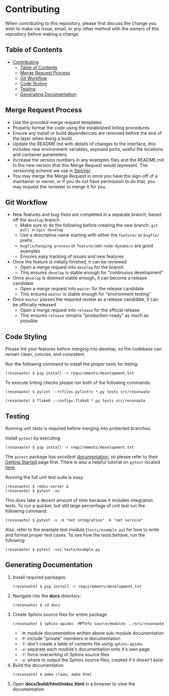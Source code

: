 # Contributing

When contributing to this repository, please first discuss the change you wish to make via issue,
email, or any other method with the owners of this repository before making a change.

## Table of Contents

- [Contributing](#contributing)
   - [Table of Contents](#table-of-contents)
   - [Merge Request Process](#merge-request-process)
   - [Git Workflow](#git-workflow)
   - [Code Styling](#code-styling)
   - [Testing](#testing)
   - [Generating Documentation](#generating-documentation)

## Merge Request Process

- Use the provided merge request templates
- Properly format the code using the established linting procedures
- Ensure any install or build dependencies are removed before the end of the layer when doing a 
   build.
- Update the README.md with details of changes to the interface, this includes new environment 
   variables, exposed ports, useful file locations and container parameters.
- Increase the version numbers in any examples files and the README.md to the new version that this
   Merge Request would represent. The versioning scheme we use is [SemVer](http://semver.org/).
- You may merge the Merge Request in once you have the sign-off of a maintainer or owner, or if you 
   do not have permission to do that, you may request the reviewer to merge it for you.

## Git Workflow

- New features and bug-fixes are completed in a separate branch, based off the `develop` branch
  - Make sure to do the following before creating the new branch: `git pull origin develop`
  - Use a descriptive name starting with either the `feature/` or `bugfix/` prefix.
  - `bugfix/hanging-process` or `feature/add-node-dynamics` are good examples
  - Ensures easy tracking of issues and new features
- Once the feature is initially finished, it can be reviewed
  - Open a merge request into `develop` for the branch
  - This ensures `develop` is stable enough for "continuous development"
- Once `develop` is deemed stable enough, it can become a release candidate
  - Open a merge request into `master` for the release candidate
  - This ensures `master` is stable enough for "environment testing"
- Once `master` passes the required review as a release candidate, it can be officially released
  - Open a merge request into `release` for the official release
  - This ensures `release` remains "production-ready" as much as possible

## Code Styling

Please lint your features before merging into develop, so the codebase can remain clean, concise, and consistent.

Run the following command to install the proper tools for linting:

```shell
(resonaate) $ pip install -r requirements/development.txt
```

To execute linting checks please run both of the following commands:

```shell
(resonaate) $ pylint --rcfile=.pylintrc *.py tests src/resonaate
```

```shell
(resonaate) $ flake8 --config=.flake8 *.py tests src/resonaate
```

## Testing

Running unit tests is required before merging into protected branches.

Install `pytest` by executing 

```shell
(resonaate) $ pip install -r requirements/development.txt
```

The `pytest` package has *excellent* [documentation](https://docs.pytest.org/en/latest/), so please refer to their [Getting Started](https://docs.pytest.org/en/latest/getting-started.html#getstarted) page first. There is also a helpful tutorial on `pytest` located [here](https://realpython.com/pytest-python-testing/).

Running the full unit test suite is easy:

```shell
(resonaate) $ redis-server &
(resonaate) $ pytest -vv
```

This does take a decent amount of time because it includes integration tests. To run a quicker, but still large percentage of unit test run the following command:

```shell
(resonaate) $ pytest -x -m "not integration" -k "not service"
```

Also, refer to the example test module (`tests/example.py`) for how to write and format proper test cases.
To see how the tests behave, run the following:

```shell
(resonaate) $ pytest -vvs tests/example.py
```

## Generating Documentation

1. Install required packages:
   ```shell
   (resonaate) $ pip install -r requirements/development.txt
   ```
1. Navigate into the **docs** directory:
   ```shell
   (resonaate) $ cd docs
   ```
1. Create Sphinx source files for entire package
   ```shell
   (resonaate) $ sphinx-apidoc -MPTefo source/modules ../src/resonaate
   ```
   - `-M`: module documentation written above sub-module documentation
   - `-P`: include "private" members in documentation
   - `-T`: don't create a table of contents file using `sphinx-apidoc`
   - `-e`: separate each module's documentation onto it's own page
   - `-f`: force overwriting of Sphinx source files
   - `-o`: where to output the Sphinx source files, created if it doesn't exist
1. Build the documentation
   ```shell
   (resonaate) $ make clean; make html
   ```
1. Open **docs/build/html/index.html** in a browser to view the documentation
